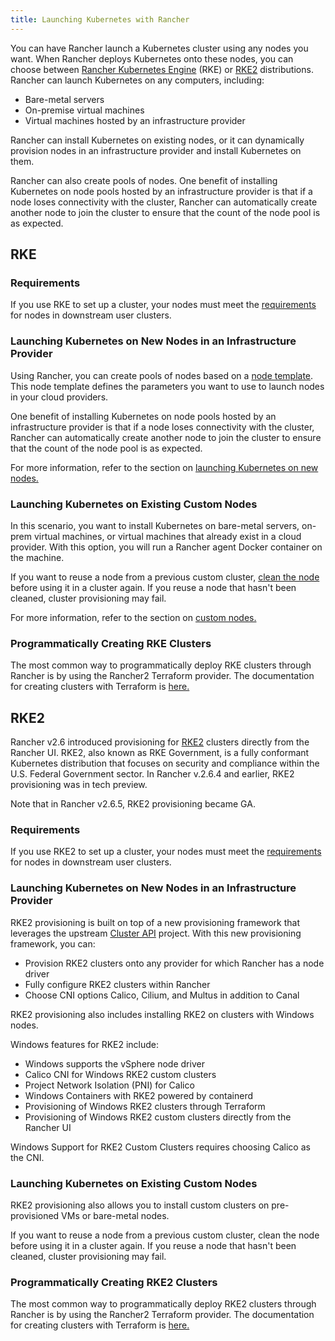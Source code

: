 ```yaml
---
title: Launching Kubernetes with Rancher
---
```


<head>
  <link rel="canonical" href="https://ranchermanager.docs.rancher.com/how-to-guides/new-user-guides/launch-kubernetes-with-rancher"/>
</head>

You can have Rancher launch a Kubernetes cluster using any nodes you want. When Rancher deploys Kubernetes onto these nodes, you can choose between [Rancher Kubernetes Engine](https://rancher.com/docs/rke/latest/en/) (RKE) or [RKE2](https://docs.rke2.io) distributions. Rancher can launch Kubernetes on any computers, including:

- Bare-metal servers
- On-premise virtual machines
- Virtual machines hosted by an infrastructure provider

Rancher can install Kubernetes on existing nodes, or it can dynamically provision nodes in an infrastructure provider and install Kubernetes on them.

Rancher can also create pools of nodes. One benefit of installing Kubernetes on node pools hosted by an infrastructure provider is that if a node loses connectivity with the cluster, Rancher can automatically create another node to join the cluster to ensure that the count of the node pool is as expected.

## RKE

### Requirements

If you use RKE to set up a cluster, your nodes must meet the [requirements](../kubernetes-clusters-in-rancher-setup/node-requirements-for-rancher-managed-clusters.md) for nodes in downstream user clusters.

### Launching Kubernetes on New Nodes in an Infrastructure Provider

Using Rancher, you can create pools of nodes based on a [node template](use-new-nodes-in-an-infra-provider/use-new-nodes-in-an-infra-provider.md#node-templates). This node template defines the parameters you want to use to launch nodes in your cloud providers.

One benefit of installing Kubernetes on node pools hosted by an infrastructure provider is that if a node loses connectivity with the cluster, Rancher can automatically create another node to join the cluster to ensure that the count of the node pool is as expected.

For more information, refer to the section on [launching Kubernetes on new nodes.](use-new-nodes-in-an-infra-provider/use-new-nodes-in-an-infra-provider.md)

### Launching Kubernetes on Existing Custom Nodes

In this scenario, you want to install Kubernetes on bare-metal servers, on-prem virtual machines, or virtual machines that already exist in a cloud provider. With this option, you will run a Rancher agent Docker container on the machine.

If you want to reuse a node from a previous custom cluster, [clean the node](../manage-clusters/clean-cluster-nodes.md) before using it in a cluster again. If you reuse a node that hasn't been cleaned, cluster provisioning may fail.

For more information, refer to the section on [custom nodes.](../../../reference-guides/cluster-configuration/rancher-server-configuration/use-existing-nodes/use-existing-nodes.md)

### Programmatically Creating RKE Clusters

The most common way to programmatically deploy RKE clusters through Rancher is by using the Rancher2 Terraform provider. The documentation for creating clusters with Terraform is [here.](https://registry.terraform.io/providers/rancher/rancher2/latest/docs/resources/cluster)

## RKE2

Rancher v2.6 introduced provisioning for [RKE2](https://docs.rke2.io/) clusters directly from the Rancher UI. RKE2, also known as RKE Government, is a fully conformant Kubernetes distribution that focuses on security and compliance within the U.S. Federal Government sector. In Rancher v.2.6.4 and earlier, RKE2 provisioning was in tech preview.

Note that in Rancher v2.6.5, RKE2 provisioning became GA.

### Requirements

If you use RKE2 to set up a cluster, your nodes must meet the [requirements](https://docs.rke2.io/install/requirements) for nodes in downstream user clusters.

### Launching Kubernetes on New Nodes in an Infrastructure Provider

RKE2 provisioning is built on top of a new provisioning framework that leverages the upstream [Cluster API](https://github.com/kubernetes-sigs/cluster-api) project. With this new provisioning framework, you can:

- Provision RKE2 clusters onto any provider for which Rancher has a node driver
- Fully configure RKE2 clusters within Rancher
- Choose CNI options Calico, Cilium, and Multus in addition to Canal

RKE2 provisioning also includes installing RKE2 on clusters with Windows nodes.

Windows features for RKE2 include:

- Windows supports the vSphere node driver
- Calico CNI for Windows RKE2 custom clusters
- Project Network Isolation (PNI) for Calico
- Windows Containers with RKE2 powered by containerd
- Provisioning of Windows RKE2 clusters through Terraform
- Provisioning of Windows RKE2 custom clusters directly from the Rancher UI

Windows Support for RKE2 Custom Clusters requires choosing Calico as the CNI.

### Launching Kubernetes on Existing Custom Nodes

RKE2 provisioning also allows you to install custom clusters on pre-provisioned VMs or bare-metal nodes.

If you want to reuse a node from a previous custom cluster, clean the node before using it in a cluster again. If you reuse a node that hasn't been cleaned, cluster provisioning may fail.

### Programmatically Creating RKE2 Clusters

The most common way to programmatically deploy RKE2 clusters through Rancher is by using the Rancher2 Terraform provider. The documentation for creating clusters with Terraform is [here.](https://registry.terraform.io/providers/rancher/rancher2/latest/docs/resources/cluster_v2)